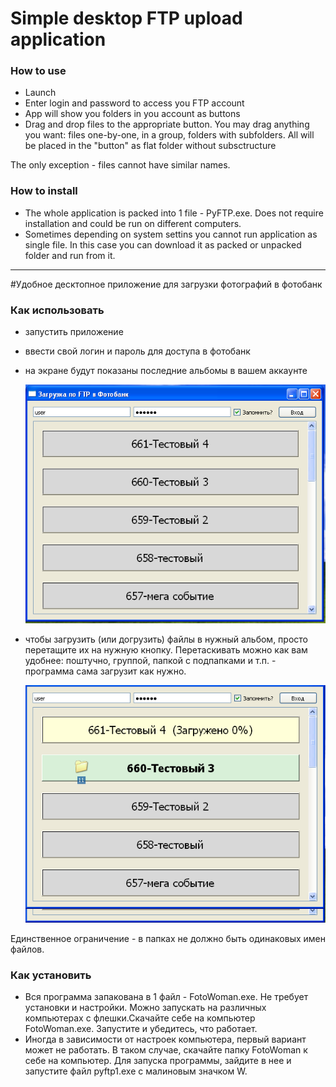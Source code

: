 # Simple desktop FTP upload application

### How to use
* Launch
* Enter login and password to access you FTP account
* App will show you folders in you account as buttons
* Drag and drop files to the appropriate button. You may drag anything you want: files one-by-one, in a group, folders with subfolders. All will be placed in the "button" as flat folder without subsctructure

The only exception - files cannot have similar names.

### How to install
* The whole application is packed into 1 file - PyFTP.exe. Does not require installation and could be run on different computers.
* Sometimes depending on system settins you cannot run application as single file. In this case you can download it as packed or unpacked folder and run from it.


---

#Удобное десктопное приложение для загрузки фотографий в фотобанк


### Как использовать
* запустить приложение
* ввести свой логин и пароль для доступа в фотобанк
* на экране будут показаны последние альбомы в вашем аккаунте

    ![Start screen](resources/screen_start_rus.png)

* чтобы загрузить (или догрузить) файлы в нужный альбом, просто перетащите их на нужную кнопку. Перетаскивать можно как вам удобнее: поштучно, группой, папкой с подпапками и т.п. - программа сама загрузит как нужно.

    ![Start screen](resources/screen_drag_rus.png)


Единственное ограничение - в папках не должно быть одинаковых имен файлов.

### Как установить
* Вся программа запакована в 1 файл - FotoWoman.exe. Не требует установки и настройки. Можно запускать на различных компьютерах с флешки.Скачайте себе на компьютер FotoWoman.exe. Запустите и убедитесь, что работает.
* Иногда в зависимости от настроек компьютера, первый вариант может не работать. В таком случае, скачайте папку FotoWoman к себе на компьютер. Для запуска программы, зайдите в нее и запустите файл pyftp1.exe с малиновым значком W.
